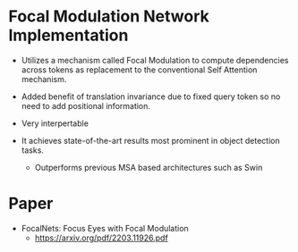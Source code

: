 # Focal Modulation Network Implementation

* Utilizes a mechanism called Focal Modulation to compute dependencies across tokens
   as replacement to the conventional Self Attention mechanism.

* Added benefit of translation invariance due to fixed query token so no need to add positional information.

* Very interpertable

* It achieves state-of-the-art results most prominent in object detection tasks.
  * Outperforms previous MSA based architectures such as Swin

# Paper
* FocalNets: Focus Eyes with Focal Modulation
   * https://arxiv.org/pdf/2203.11926.pdf
